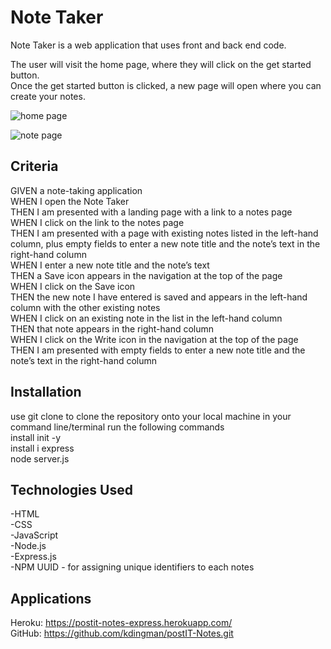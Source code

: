 # Note Taker
Note Taker is a web application that uses front and back end code.

The user will visit the home page, where they will click on the get started button.  
Once the get started button is clicked, a new page will open where you can create your notes.  

![home page](https://user-images.githubusercontent.com/93087116/154861765-9f9c6bc0-3118-4059-b29f-79133c7770c0.png)

![note page](https://user-images.githubusercontent.com/93087116/154861757-ae53e394-87fc-4523-b7d3-62bd2b490e82.png)


## **Criteria**
GIVEN a note-taking application  
WHEN I open the Note Taker  
THEN I am presented with a landing page with a link to a notes page  
WHEN I click on the link to the notes page  
THEN I am presented with a page with existing notes listed in the left-hand column, plus empty fields to enter a new note title and the note’s text in the right-hand column  
WHEN I enter a new note title and the note’s text  
THEN a Save icon appears in the navigation at the top of the page  
WHEN I click on the Save icon  
THEN the new note I have entered is saved and appears in the left-hand column with the other existing notes  
WHEN I click on an existing note in the list in the left-hand column  
THEN that note appears in the right-hand column  
WHEN I click on the Write icon in the navigation at the top of the page  
THEN I am presented with empty fields to enter a new note title and the note’s text in the right-hand column  

## **Installation**
use git clone to clone the repository onto your local machine
in your command line/terminal run the following commands  
install init -y   
install i express  
node server.js  

## **Technologies Used**
-HTML  
-CSS  
-JavaScript  
-Node.js  
-Express.js  
-NPM UUID - for assigning unique identifiers to each notes  

## **Applications**
Heroku: https://postit-notes-express.herokuapp.com/  
GitHub: https://github.com/kdingman/postIT-Notes.git
